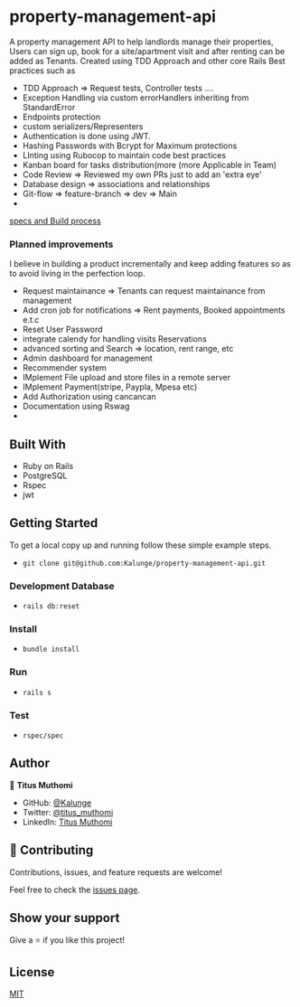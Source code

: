 # property-management-api
A property management API to help landlords manage their properties, Users can sign up, book for a site/apartment visit and after renting can be added as Tenants. Created using TDD Approach and other core Rails  Best practices such as 
- TDD Approach => Request tests, Controller tests ....
- Exception Handling via custom errorHandlers inheriting from StandardError
- Endpoints protection 
- custom serializers/Representers
- Authentication is done using JWT. 
- Hashing Passwords with Bcrypt for Maximum protections
- LInting using Rubocop to maintain code best practices
- Kanban board for tasks distribution(more  (more Applicable in Team)
- Code Review => Reviewed my own PRs just to add an 'extra eye'
- Database design => associations and relationships
- Git-flow => feature-branch => dev => Main
- 

[specs and Build process](https://github.com/Kalunge/property-management-api/blob/dev/specs.md)

### Planned improvements
I believe in building a product incrementally and keep adding features so as to avoid living in the perfection loop. 
 - Request maintainance => Tenants can request maintainance from management
 - Add cron job for notifications => Rent payments, Booked appointments e.t.c
 - Reset User Password
 - integrate calendy for handling visits Reservations
 - advanced sorting and Search => location, rent range, etc
 - Admin dashboard for management
 - Recommender system
 - IMplement File upload and store files in a remote server
 - IMplement Payment(stripe, Paypla, Mpesa etc)
 - Add Authorization using cancancan
 - Documentation using Rswag
 - 

## Built With
- Ruby on Rails
- PostgreSQL
- Rspec
- jwt

## Getting Started

To get a local copy up and running follow these simple example steps.

- ``` git clone git@github.com:Kalunge/property-management-api.git ```


### Development Database
- ``` rails db:reset ```

### Install
- ``` bundle install ```

### Run
- ```rails s ```

### Test

- ``` rspec/spec ```

## Author

👤 **Titus Muthomi**

- GitHub: [@Kalunge](https://github.com/Kalunge)
- Twitter: [@titus_muthomi](https://twitter.com/titus_muthomi)
- LinkedIn: [Titus Muthomi](https://www.linkedin.com/in/muthomi-titus-295024181/)
## 🤝 Contributing

Contributions, issues, and feature requests are welcome!

Feel free to check the [issues page](https://github.com/Kalunge/property-management-api/issues).

## Show your support

Give a ⭐️ if you like this project!

## License

[MIT](./LICENSE)
